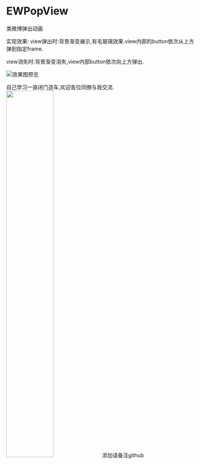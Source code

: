 # EWPopView
类微博弹出动画

实现效果:
view弹出时:背景渐变展示,有毛玻璃效果.view内部的button依次从上方弹到指定frame.

view消失时:背景渐变消失,view内部button依次向上方弹出.

![效果图预览](https://github.com/WangLiquan/popView/raw/master/images/demonstration.gif)

自己学习一直闭门造车,欢迎各位同僚与我交流.
<img src="https://github.com/WangLiquan/popView/raw/master/images/wechat.jpg" width="50%" height="50%">
添加请备注github
